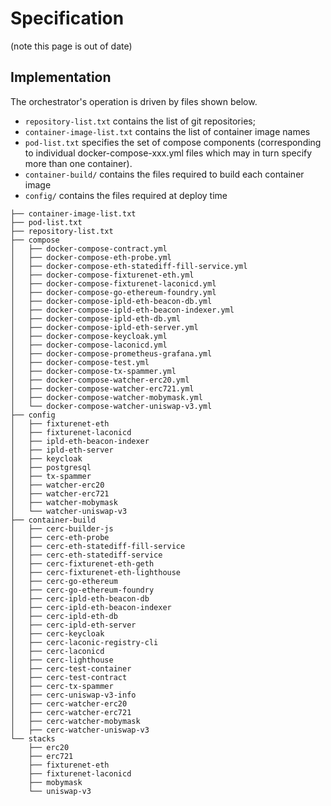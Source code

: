 # Specification

(note this page is out of date)


## Implementation

The orchestrator's operation is driven by files shown below. 

- `repository-list.txt` contains the list of git repositories; 
- `container-image-list.txt` contains the list of container image names
- `pod-list.txt` specifies the set of compose components (corresponding to individual docker-compose-xxx.yml files which may in turn specify more than one container).
- `container-build/` contains the files required to build each container image
- `config/` contains the files required at deploy time

```
├── container-image-list.txt
├── pod-list.txt
├── repository-list.txt
├── compose
│   ├── docker-compose-contract.yml
│   ├── docker-compose-eth-probe.yml
│   ├── docker-compose-eth-statediff-fill-service.yml
│   ├── docker-compose-fixturenet-eth.yml
│   ├── docker-compose-fixturenet-laconicd.yml
│   ├── docker-compose-go-ethereum-foundry.yml
│   ├── docker-compose-ipld-eth-beacon-db.yml
│   ├── docker-compose-ipld-eth-beacon-indexer.yml
│   ├── docker-compose-ipld-eth-db.yml
│   ├── docker-compose-ipld-eth-server.yml
│   ├── docker-compose-keycloak.yml
│   ├── docker-compose-laconicd.yml
│   ├── docker-compose-prometheus-grafana.yml
│   ├── docker-compose-test.yml
│   ├── docker-compose-tx-spammer.yml
│   ├── docker-compose-watcher-erc20.yml
│   ├── docker-compose-watcher-erc721.yml
│   ├── docker-compose-watcher-mobymask.yml
│   └── docker-compose-watcher-uniswap-v3.yml
├── config
│   ├── fixturenet-eth
│   ├── fixturenet-laconicd
│   ├── ipld-eth-beacon-indexer
│   ├── ipld-eth-server
│   ├── keycloak
│   ├── postgresql
│   ├── tx-spammer
│   ├── watcher-erc20
│   ├── watcher-erc721
│   ├── watcher-mobymask
│   └── watcher-uniswap-v3
├── container-build
│   ├── cerc-builder-js
│   ├── cerc-eth-probe
│   ├── cerc-eth-statediff-fill-service
│   ├── cerc-eth-statediff-service
│   ├── cerc-fixturenet-eth-geth
│   ├── cerc-fixturenet-eth-lighthouse
│   ├── cerc-go-ethereum
│   ├── cerc-go-ethereum-foundry
│   ├── cerc-ipld-eth-beacon-db
│   ├── cerc-ipld-eth-beacon-indexer
│   ├── cerc-ipld-eth-db
│   ├── cerc-ipld-eth-server
│   ├── cerc-keycloak
│   ├── cerc-laconic-registry-cli
│   ├── cerc-laconicd
│   ├── cerc-lighthouse
│   ├── cerc-test-container
│   ├── cerc-test-contract
│   ├── cerc-tx-spammer
│   ├── cerc-uniswap-v3-info
│   ├── cerc-watcher-erc20
│   ├── cerc-watcher-erc721
│   ├── cerc-watcher-mobymask
│   ├── cerc-watcher-uniswap-v3
└── stacks
    ├── erc20
    ├── erc721
    ├── fixturenet-eth
    ├── fixturenet-laconicd
    ├── mobymask
    └── uniswap-v3
```
